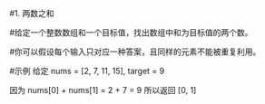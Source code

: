 #1. 两数之和

#给定一个整数数组和一个目标值，找出数组中和为目标值的两个数。

#你可以假设每个输入只对应一种答案，且同样的元素不能被重复利用。

#示例
给定 nums = [2, 7, 11, 15], target = 9

因为 nums[0] + nums[1] = 2 + 7 = 9
所以返回 [0, 1]